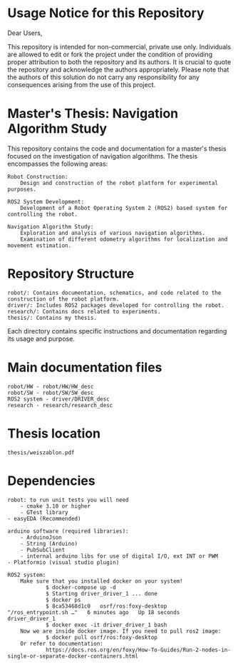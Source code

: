 # Usage Notice for this Repository

Dear Users,

This repository is intended for non-commercial, private use only. Individuals are allowed to edit or fork the project under the condition of providing proper attribution to both the repository and its authors. It is crucial to quote the repository and acknowledge the authors appropriately. Please note that the authors of this solution do not carry any responsibility for any consequences arising from the use of this project.

# Master's Thesis: Navigation Algorithm Study

This repository contains the code and documentation for a master's thesis focused on the investigation of navigation algorithms. The thesis encompasses the following areas:

    Robot Construction:
        Design and construction of the robot platform for experimental purposes.

    ROS2 System Development:
        Development of a Robot Operating System 2 (ROS2) based system for controlling the robot.

    Navigation Algorithm Study:
        Exploration and analysis of various navigation algorithms.
        Examination of different odometry algorithms for localization and movement estimation.

# Repository Structure

    robot/: Contains documentation, schematics, and code related to the construction of the robot platform.
    driver/: Includes ROS2 packages developed for controlling the robot.
    research/: Contains docs related to experiments.
    thesis/: Contains my thesis.

Each directory contains specific instructions and documentation regarding its usage and purpose.  

# Main documentation files

    robot/HW - robot/HW/HW_desc
    robot/SW - robot/SW/SW_desc
    ROS2 system - driver/DRIVER_desc
    research - research/research_desc

# Thesis location

    thesis/weiszablon.pdf

# Dependencies

    robot: to run unit tests you will need
        - cmake 3.10 or higher
        - GTest library
	- easyEDA (Recommended)

    arduino software (required libraries):
        - ArduinoJson
        - String (Arduino)
        - PubSubClient    
        - internal arduino libs for use of digital I/O, ext INT or PWM 
	- Platformio (visual studio plugin)

    ROS2 system:
        Make sure that you installed docker on your system!
                $ docker-compose up -d
                $ Starting driver_driver_1 ... done
                $ docker ps
                $ 8ca53468d1c0   osrf/ros:foxy-desktop   "/ros_entrypoint.sh …"   6 minutes ago   Up 18 seconds             driver_driver_1
                $ docker exec -it driver_driver_1 bash
        Now we are inside docker image. If you need to pull ros2 image:
                $ docker pull osrf/ros:foxy-desktop
        Or refer to documentation:
                https://docs.ros.org/en/foxy/How-To-Guides/Run-2-nodes-in-single-or-separate-docker-containers.html

